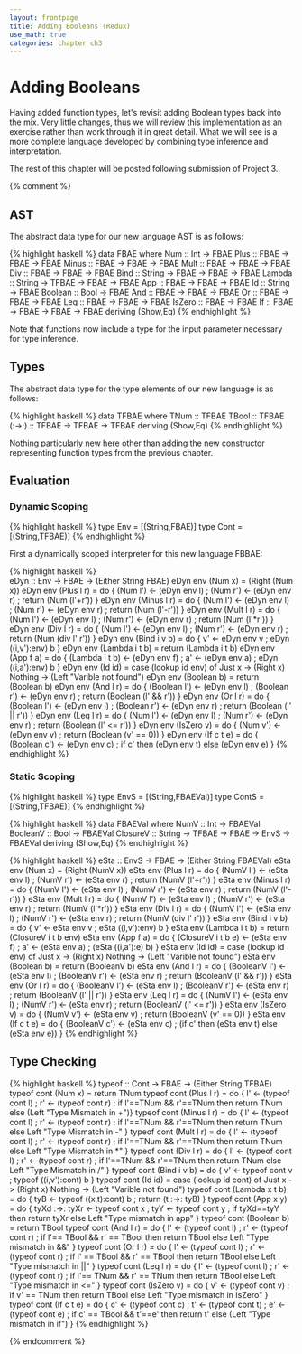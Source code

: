 ```yaml
---
layout: frontpage
title: Adding Booleans (Redux)
use_math: true
categories: chapter ch3
---
```


$$
\newcommand\calc{\mathsf{calc}\;}
\newcommand\parse{\mathsf{parse}\;}
\newcommand\typeof{\mathsf{typeof}\;}
\newcommand\interp{\mathsf{interp}\;}
\newcommand\eval{\mathsf{eval}\;}
\newcommand\NUM{\mathsf{NUM}\;}
\newcommand\ID{\mathsf{ID}\;}
\newcommand\iif{\mathsf{if}\;}
\newcommand\tthen{\;\mathsf{then}\;}
\newcommand\eelse{\;\mathsf{else}\;}
\newcommand\iisZero{\mathsf{isZero}\;}
\newcommand\bbind{\mathsf{bind}\;}
\newcommand\iin{\mathsf{in}\;}
\newcommand\aand{\;\mathsf{\&\&}\;}
\newcommand\lleq{\;\mathtt{<=}\;}
\newcommand\ttrue{\;\mathsf{true}}
\newcommand\ffalse{\;\mathsf{false}}
\newcommand\tnum{\;\mathsf{TNum}}
\newcommand\tbool{\;\mathsf{TBool}}
\newcommand\llambda{\mathsf{lambda}\;}
\newcommand\aapp{\mathsf{app}\;}
\newcommand\tnum{\;\mathsf{TNum}}
\newcommand\tbool{\;\mathsf{TBool}}
$$

# Adding Booleans

Having added function types, let's revisit adding Boolean types back
into the mix.  Very little changes, thus we will review this
implementation as an exercise rather than work through it in great
detail.  What we will see is a more complete language developed by
combining type inference and interpretation.

The rest of this chapter will be posted following submission of
Project 3. 

{% comment %}

## AST

The abstract data type for our new language AST is as follows:

{% highlight haskell %}
data FBAE where
  Num :: Int -> FBAE
  Plus :: FBAE -> FBAE -> FBAE
  Minus :: FBAE -> FBAE -> FBAE
  Mult :: FBAE -> FBAE -> FBAE
  Div :: FBAE -> FBAE -> FBAE
  Bind :: String -> FBAE -> FBAE -> FBAE
  Lambda :: String -> TFBAE -> FBAE -> FBAE
  App :: FBAE -> FBAE -> FBAE
  Id :: String -> FBAE
  Boolean :: Bool -> FBAE
  And :: FBAE -> FBAE -> FBAE
  Or :: FBAE -> FBAE -> FBAE
  Leq :: FBAE -> FBAE -> FBAE
  IsZero :: FBAE -> FBAE
  If :: FBAE -> FBAE -> FBAE -> FBAE
  deriving (Show,Eq)
{% endhighlight %}

Note that functions now include a type for the input parameter necessary for type inference.

## Types

The abstract data type for the type elements of our new language is as follows:

{% highlight haskell %}
data TFBAE where
  TNum :: TFBAE
  TBool :: TFBAE
  (:->:) :: TFBAE -> TFBAE -> TFBAE
  deriving (Show,Eq)
{% endhighlight %}

Nothing particularly new here other than adding the new constructor representing function types from the previous chapter.

## Evaluation

### Dynamic Scoping

{% highlight haskell %}
type Env = [(String,FBAE)]
type Cont = [(String,TFBAE)]
{% endhighlight %}

First a dynamically scoped interpreter for this new language FBBAE:

{% highlight haskell %}         
eDyn :: Env -> FBAE -> (Either String FBAE)
eDyn env (Num x) = (Right (Num x))
eDyn env (Plus l r) = do { (Num l') <- (eDyn env l) ;
                           (Num r') <- (eDyn env r) ;
                           return (Num (l'+r'))
                         }
eDyn env (Minus l r) = do { (Num l') <- (eDyn env l) ;
                            (Num r') <- (eDyn env r) ;
                            return (Num (l'-r')) }
eDyn env (Mult l r) = do { (Num l') <- (eDyn env l) ;
                           (Num r') <- (eDyn env r) ;
                           return (Num (l'*r')) }
eDyn env (Div l r) = do { (Num l') <- (eDyn env l) ;
                          (Num r') <- (eDyn env r) ;
                          return (Num (div l' r')) }
eDyn env (Bind i v b) = do { v' <- eDyn env v ;
                             eDyn ((i,v'):env) b }
eDyn env (Lambda i t b) = return (Lambda i t b)
eDyn env (App f a) = do { (Lambda i t b) <- (eDyn env f) ;
                          a' <- (eDyn env a) ;
                          eDyn ((i,a'):env) b }
eDyn env (Id id) = case (lookup id env) of
                     Just x -> (Right x)
                     Nothing -> (Left "Varible not found")
eDyn env (Boolean b) = return (Boolean b)
eDyn env (And l r) = do { (Boolean l') <- (eDyn env l) ;
                          (Boolean r') <- (eDyn env r) ;
                          return (Boolean (l' && r')) }
eDyn env (Or l r) = do { (Boolean l') <- (eDyn env l) ;
                         (Boolean r') <- (eDyn env r) ;
                         return (Boolean (l' || r')) }
eDyn env (Leq l r) = do { (Num l') <- (eDyn env l) ;
                         (Num r') <- (eDyn env r) ;
                         return (Boolean (l' <= r')) }
eDyn env (IsZero v) = do { (Num v') <- (eDyn env v) ;
                           return (Boolean (v' == 0)) }
eDyn env (If c t e) = do { (Boolean c') <- (eDyn env c) ; 
                            if c' then (eDyn env t) else (eDyn env e) }
{% endhighlight %}

### Static Scoping

{% highlight haskell %}
type EnvS = [(String,FBAEVal)]
type ContS = [(String,TFBAE)]
{% endhighlight %}

{% highlight haskell %}
data FBAEVal where
  NumV :: Int -> FBAEVal
  BooleanV :: Bool -> FBAEVal
  ClosureV :: String -> TFBAE -> FBAE -> EnvS -> FBAEVal
  deriving (Show,Eq)
{% endhighlight %}

{% highlight haskell %}
eSta :: EnvS -> FBAE -> (Either String FBAEVal)
eSta env (Num x) = (Right (NumV x))
eSta env (Plus l r) = do { (NumV l') <- (eSta env l) ;
                           (NumV r') <- (eSta env r) ;
                           return (NumV (l'+r')) }
eSta env (Minus l r) = do { (NumV l') <- (eSta env l) ;
                            (NumV r') <- (eSta env r) ;
                            return (NumV (l'-r')) }
eSta env (Mult l r) = do { (NumV l') <- (eSta env l) ;
                           (NumV r') <- (eSta env r) ;
                           return (NumV (l'*r')) }
eSta env (Div l r) = do { (NumV l') <- (eSta env l) ;
                          (NumV r') <- (eSta env r) ;
                          return (NumV (div l' r')) }
eSta env (Bind i v b) = do { v' <- eSta env v ;
                             eSta ((i,v'):env) b }
eSta env (Lambda i t b) = return (ClosureV i t b env)
eSta env (App f a) = do { (ClosureV i t b e) <- (eSta env f) ;
                          a' <- (eSta env a) ;
                          (eSta ((i,a'):e) b) }
eSta env (Id id) = case (lookup id env) of
                     Just x -> (Right x)
                     Nothing -> (Left "Varible not found")
eSta env (Boolean b) = return (BooleanV b)
eSta env (And l r) = do { (BooleanV l') <- (eSta env l) ;
                          (BooleanV r') <- (eSta env r) ;
                          return (BooleanV (l' && r')) }
eSta env (Or l r) = do { (BooleanV l') <- (eSta env l) ;
                         (BooleanV r') <- (eSta env r) ;
                         return (BooleanV (l' || r')) }
eSta env (Leq l r) = do { (NumV l') <- (eSta env l) ;
                          (NumV r') <- (eSta env r) ;
                          return (BooleanV (l' <= r')) }
eSta env (IsZero v) = do { (NumV v') <- (eSta env v) ;
                           return (BooleanV (v' == 0)) }
eSta env (If c t e) = do { (BooleanV c') <- (eSta env c) ;
                           (if c' then (eSta env t) else (eSta env e)) }
{% endhighlight %}

## Type Checking

{% highlight haskell %}
typeof :: Cont -> FBAE -> (Either String TFBAE)
typeof cont (Num x) = return TNum
typeof cont (Plus l r) = do { l' <- (typeof cont l) ;
                              r' <- (typeof cont r) ;
                              if l'==TNum && r'==TNum
                              then return TNum
                              else (Left "Type Mismatch in +")}
typeof cont (Minus l r) = do { l' <- (typeof cont l) ;
                               r' <- (typeof cont r) ;
                               if l'==TNum && r'==TNum
                               then return TNum else Left "Type Mismatch in -" }
typeof cont (Mult l r) = do { l' <- (typeof cont l) ;
                              r' <- (typeof cont r) ;
                              if l'==TNum && r'==TNum
                              then return TNum
                              else Left "Type Mismatch in *" }
typeof cont (Div l r) = do { l' <- (typeof cont l) ;
                             r' <- (typeof cont r) ;
                             if l'==TNum && r'==TNum
                             then return TNum
                             else Left "Type Mismatch in /" }
typeof cont (Bind i v b) = do { v' <- typeof cont v ;
                                typeof ((i,v'):cont) b }
typeof cont (Id id) = case (lookup id cont) of
                        Just x -> (Right x)
                        Nothing -> (Left "Varible not found")
typeof cont (Lambda x t b) = do { tyB <- typeof ((x,t):cont) b ;
                                  return (t :->: tyB) }
typeof cont (App x y) = do { tyXd :->: tyXr <- typeof cont x ;
                             tyY <- typeof cont y ;
                             if tyXd==tyY
                             then return tyXr
                             else Left "Type mismatch in app" }
typeof cont (Boolean b) = return TBool
typeof cont (And l r) = do { l' <- (typeof cont l) ;
                             r' <- (typeof cont r) ;
                             if l'== TBool && r' == TBool
                             then return TBool
                             else Left "Type mismatch in &&" }
typeof cont (Or l r) = do { l' <- (typeof cont l) ;
                            r' <- (typeof cont r) ;
                            if l' == TBool && r' == TBool
                            then return TBool
                            else Left "Type mismatch in ||" }
typeof cont (Leq l r) = do { l' <- (typeof cont l) ;
                             r' <- (typeof cont r) ;
                             if l'== TNum && r' == TNum
                             then return TBool
                             else Left "Type mismatch in <=" }
typeof cont (IsZero v) = do { v' <- (typeof cont v) ;
                              if v' == TNum
                              then return TBool
                              else Left "Type mismatch in IsZero" }
typeof cont (If c t e) = do { c' <- (typeof cont c) ;
                              t' <- (typeof cont t) ;
                              e' <- (typeof cont e) ;
                              if c' == TBool && t'==e'
                              then return t'
                              else (Left "Type mismatch in if") }
{% endhighlight %}

{% endcomment %}
